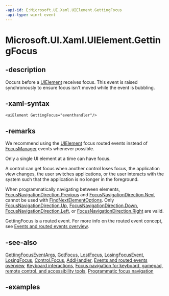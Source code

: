```yaml
---
-api-id: E:Microsoft.UI.Xaml.UIElement.GettingFocus
-api-type: winrt event
---
```


<!-- Event syntax.
public event TypedEventHandler GettingFocus<UIElement, GettingFocusEventArgs>
-->

# Microsoft.UI.Xaml.UIElement.GettingFocus

## -description

Occurs before a [UIElement](uielement.md) receives focus. This event is raised synchronously to ensure focus isn't moved while the event is bubbling.

## -xaml-syntax

```xaml
<uiElement GettingFocus="eventhandler"/>
```

## -remarks

We recommend using the [UIElement](../microsoft.ui.xaml/uielement.md) focus routed events instead of [FocusManager](../microsoft.ui.xaml.input/focusmanager.md) events whenever possible.

Only a single UI element at a time can have focus.

A control can get focus when another control loses focus, the application view changes, the user switches applications, or the user interacts with the system such that the application is no longer in the foreground.

When programmatically navigating between elements, [FocusNavigationDirection.Previous](../microsoft.ui.xaml.input/focusnavigationdirection.md) and [FocusNavigationDirection.Next](../microsoft.ui.xaml.input/focusnavigationdirection.md) cannot be used with [FindNextElementOptions](../microsoft.ui.xaml.input/findnextelementoptions.md). Only [FocusNavigationDirection.Up](../microsoft.ui.xaml.input/focusnavigationdirection.md), [FocusNavigationDirection.Down](../microsoft.ui.xaml.input/focusnavigationdirection.md), [FocusNavigationDirection.Left](../microsoft.ui.xaml.input/focusnavigationdirection.md), or [FocusNavigationDirection.Right](../microsoft.ui.xaml.input/focusnavigationdirection.md) are valid.

GettingFocus is a routed event. For more info on the routed event concept, see [Events and routed events overview](/windows/uwp/xaml-platform/events-and-routed-events-overview).

## -see-also

[GettingFocusEventArgs](../microsoft.ui.xaml.input/gettingfocuseventargs.md), [GotFocus](uielement_gotfocus.md), [LostFocus](uielement_lostfocus.md), [LosingFocusEvent](uielement_losingfocusevent.md), [LosingFocus](uielement_losingfocus.md), [Control.Focus](/uwp/api/windows.ui.xaml.controls.control.focus(windows.ui.xaml.focusstate)), [AddHandler](uielement_addhandler_1350394113.md), [Events and routed events overview](/windows/uwp/xaml-platform/events-and-routed-events-overview), [Keyboard interactions](/windows/apps/design/input/keyboard-interactions), [Focus navigation for keyboard, gamepad, remote control, and accessibility tools](/windows/apps/design/input/focus-navigation), [Programmatic focus navigation](/windows/apps/design/input/focus-navigation-programmatic)

## -examples
